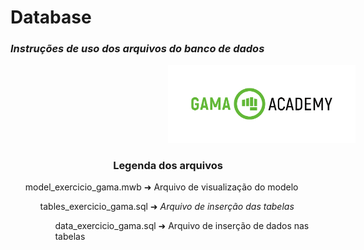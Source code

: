  # Database 
 ### _Instruções de uso dos arquivos do banco de dados_

<img src='https://raw.githubusercontent.com/DanielObara/Gama-Academy-Challenge01/master/.github/logo.png' width='300' style='margin-left:50%'>


<h3 style='text-align:center'>Legenda dos arquivos</h3>
<p>
<ul>model_exercicio_gama.mwb &#10140; Arquivo de visualização do modelo

<ul>tables_exercicio_gama.sql &#10140; <i>Arquivo de inserção das tabelas</i>
<ul>data_exercicio_gama.sql &#10140; Arquivo de inserção de dados nas tabelas
</p>



